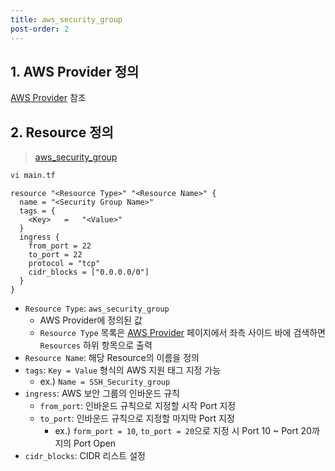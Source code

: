 ```yaml
---
title: aws_security_group
post-order: 2
---
```


## 1. AWS Provider 정의

 [AWS Provider](https://kim-dongoh.github.io/terraform/provider/aws/) 참조



## 2. Resource 정의

> [aws_security_group](https://registry.terraform.io/providers/hashicorp/aws/latest/docs/resources/security_group)

```bash
vi main.tf
```

```hcl
resource "<Resource Type>" "<Resource Name>" {
  name = "<Security Group Name>"
  tags = {
  	<Key>	=	"<Value>"
  }
  ingress {
    from_port = 22
    to_port = 22
    protocol = "tcp"
    cidr_blocks = ["0.0.0.0/0"]
  }
}
```

* `Resource Type`: `aws_security_group`
  * AWS Provider에 정의된 값
  * `Resource Type` 목록은 [AWS Provider](https://registry.terraform.io/providers/hashicorp/aws/latest/docs) 페이지에서 좌측 사이드 바에 검색하면 `Resources` 하위 항목으로 출력
* `Resource Name`: 해당 Resource의 이름을 정의
* `tags`: `Key = Value` 형식의 AWS 지원 태그 지정 가능
  * ex.) `Name = SSH_Security_group`
* `ingress`: AWS 보안 그룹의 인바운드 규칙
  * `from_port`: 인바운드 규칙으로 지정할 시작 Port 지정
  * `to_port`: 인바운드 규칙으로 지정할 마지막 Port 지정
    * ex.) `form_port = 10`, `to_port = 20`으로 지정 시 Port 10 ~ Port 20까지의 Port Open
* `cidr_blocks`: CIDR 리스트 설정
